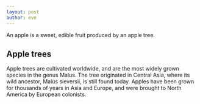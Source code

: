 ```yaml
---
layout: post
author: eve
---
```


An apple is a sweet, edible fruit produced by an apple tree.

<!--more-->

## Apple trees

Apple trees are cultivated worldwide, and are the most widely grown species in
the genus Malus. The tree originated in Central Asia, where its wild ancestor,
Malus sieversii, is still found today. Apples have been grown for thousands of
years in Asia and Europe, and were brought to North America by European
colonists.

